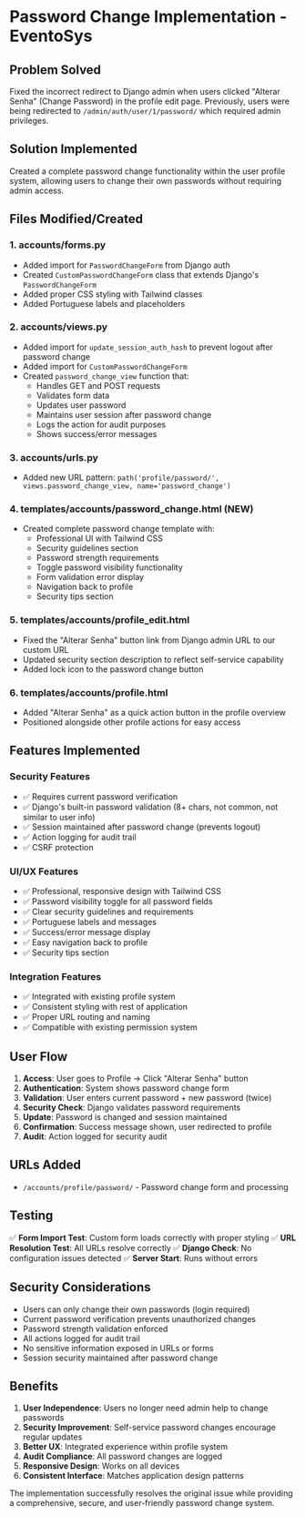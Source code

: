 # Password Change Implementation - EventoSys

## Problem Solved

Fixed the incorrect redirect to Django admin when users clicked "Alterar Senha" (Change Password) in the profile edit page. Previously, users were being redirected to `/admin/auth/user/1/password/` which required admin privileges.

## Solution Implemented

Created a complete password change functionality within the user profile system, allowing users to change their own passwords without requiring admin access.

## Files Modified/Created

### 1. **accounts/forms.py**
- Added import for `PasswordChangeForm` from Django auth
- Created `CustomPasswordChangeForm` class that extends Django's `PasswordChangeForm`
- Added proper CSS styling with Tailwind classes
- Added Portuguese labels and placeholders

### 2. **accounts/views.py** 
- Added import for `update_session_auth_hash` to prevent logout after password change
- Added import for `CustomPasswordChangeForm`
- Created `password_change_view` function that:
  - Handles GET and POST requests
  - Validates form data
  - Updates user password
  - Maintains user session after password change
  - Logs the action for audit purposes
  - Shows success/error messages

### 3. **accounts/urls.py**
- Added new URL pattern: `path('profile/password/', views.password_change_view, name='password_change')`

### 4. **templates/accounts/password_change.html** (NEW)
- Created complete password change template with:
  - Professional UI with Tailwind CSS
  - Security guidelines section
  - Password strength requirements
  - Toggle password visibility functionality
  - Form validation error display
  - Navigation back to profile
  - Security tips section

### 5. **templates/accounts/profile_edit.html**
- Fixed the "Alterar Senha" button link from Django admin URL to our custom URL
- Updated security section description to reflect self-service capability
- Added lock icon to the password change button

### 6. **templates/accounts/profile.html**
- Added "Alterar Senha" as a quick action button in the profile overview
- Positioned alongside other profile actions for easy access

## Features Implemented

### Security Features
- ✅ Requires current password verification
- ✅ Django's built-in password validation (8+ chars, not common, not similar to user info)
- ✅ Session maintained after password change (prevents logout)
- ✅ Action logging for audit trail
- ✅ CSRF protection

### UI/UX Features
- ✅ Professional, responsive design with Tailwind CSS
- ✅ Password visibility toggle for all password fields
- ✅ Clear security guidelines and requirements
- ✅ Portuguese labels and messages
- ✅ Success/error message display
- ✅ Easy navigation back to profile
- ✅ Security tips section

### Integration Features
- ✅ Integrated with existing profile system
- ✅ Consistent styling with rest of application
- ✅ Proper URL routing and naming
- ✅ Compatible with existing permission system

## User Flow

1. **Access**: User goes to Profile → Click "Alterar Senha" button
2. **Authentication**: System shows password change form
3. **Validation**: User enters current password + new password (twice)
4. **Security Check**: Django validates password requirements
5. **Update**: Password is changed and session maintained
6. **Confirmation**: Success message shown, user redirected to profile
7. **Audit**: Action logged for security audit

## URLs Added

- `/accounts/profile/password/` - Password change form and processing

## Testing

✅ **Form Import Test**: Custom form loads correctly with proper styling
✅ **URL Resolution Test**: All URLs resolve correctly
✅ **Django Check**: No configuration issues detected
✅ **Server Start**: Runs without errors

## Security Considerations

- Users can only change their own passwords (login required)
- Current password verification prevents unauthorized changes
- Password strength validation enforced
- All actions logged for audit trail
- No sensitive information exposed in URLs or forms
- Session security maintained after password change

## Benefits

1. **User Independence**: Users no longer need admin help to change passwords
2. **Security Improvement**: Self-service password changes encourage regular updates
3. **Better UX**: Integrated experience within profile system
4. **Audit Compliance**: All password changes are logged
5. **Responsive Design**: Works on all devices
6. **Consistent Interface**: Matches application design patterns

The implementation successfully resolves the original issue while providing a comprehensive, secure, and user-friendly password change system.